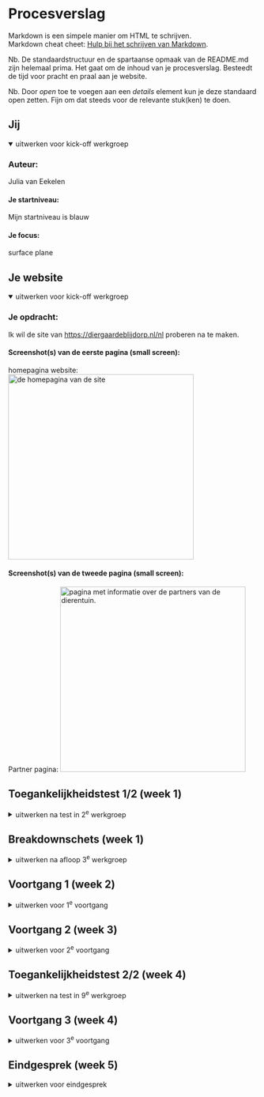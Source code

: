 # Procesverslag
Markdown is een simpele manier om HTML te schrijven.  
Markdown cheat cheet: [Hulp bij het schrijven van Markdown](https://github.com/adam-p/markdown-here/wiki/Markdown-Cheatsheet).

Nb. De standaardstructuur en de spartaanse opmaak van de README.md zijn helemaal prima. Het gaat om de inhoud van je procesverslag. Besteedt de tijd voor pracht en praal aan je website.

Nb. Door *open* toe te voegen aan een *details* element kun je deze standaard open zetten. Fijn om dat steeds voor de relevante stuk(ken) te doen.





## Jij

<details open>
  <summary>uitwerken voor kick-off werkgroep</summary>

  ### Auteur:
 Julia van Eekelen

  #### Je startniveau:
  Mijn startniveau is blauw

  #### Je focus:
  surface plane
 
</details>





## Je website

<details open>
  <summary>uitwerken voor kick-off werkgroep</summary>

  ### Je opdracht:
 Ik wil de site van https://diergaardeblijdorp.nl/nl proberen na te maken. 
 
  #### Screenshot(s) van de eerste pagina (small screen): 
  homepagina website:
  <img src="readme-images/homepagina-blijdorp.JPG" width="375px" alt="de homepagina van de site">

  #### Screenshot(s) van de tweede pagina (small screen):
  Partner pagina:
  <img src="readme-images/partnerpagina.JPG" width="375px" alt="pagina met informatie over de partners van de dierentuin.">
 
</details>



## Toegankelijkheidstest 1/2 (week 1)

<details>
  <summary>uitwerken na test in 2<sup>e</sup> werkgroep</summary>

  ### Bevindingen
  Lijst met je bevindingen die in de test naar voren kwamen:
  - Niet alle afbeeldingen hebben een alt tekst, wat niet handig is voor mensen met een screenreader
  - De headings zijn logisch, er is maar 1 h1 op een pagina en voor de rest is er h2/h3 gebruikt
  - De dark-mode wordt op de site niet echt goed ondersteund, zommige dingen gaan wel mee en andere weer niet
  - De animaties, daar gebeurd niet echt iets mee als je de reduced motion aanklikt, dit blijft gewoon hetzelfde wat niet echt fijn is voor mensen die hier gevoelig voor zijn. 
  - Er is genoeg ruimte om alles te bedienen als je de site bekijkt op mobiel
  - met de screenreader wordt alles goed aangegeven en worden de headings en linkjes allemaal goed vertelt en worden de linkjes ook uitgeklapt waar het nodig is. 

</details>


## Breakdownschets (week 1)

<details>
  <summary>uitwerken na afloop 3<sup>e</sup> werkgroep</summary>

  ### de hele pagina: 
  <img src="readme-images/breakdownpagina.jpg" width="375px" alt="breakdown van de hele partner pagina">

  ### dynamisch deel (bijv menu): 
  <img src="readme-images/breakdownmenu.jpg" width="375px" alt="breakdown van een het menu">

  ### wellicht nog een dynamisch deel (bijv filter): 
  
</details>


## Voortgang 1 (week 2)

<details>
  <summary>uitwerken voor 1<sup>e</sup> voortgang</summary>

  ### Stand van zaken
 Het was weer even inkomen, het was namelijk el echt een tijdje geleden dat ik bezig ben geweest met code. 
 Voor mijn gevoel ging het opzetten van het bestand wel goed en de basis met de structuur ging wel goed (ookal weet ik nogsteeds niet of ik alles juist heb gebruikt.) 

 Als eerste vond ik het moeilijk om een goede site te vinden, dus daar ging het eigenlijk al mis. De site die ik nu heb gekozen vind ik wel heel leuk maar er zitten ook wel veel animaties in dus dat gaat nog wel een uitdaging worden. 

 Het eerste waar ik tegenaan ben gelopen is de tekst over afbeeldingen zetten, ik heb veel gegoogled en daar kwam ik wel dingen tegen die mogelijk waren maar ik wist niet zeker of ik het allemaal mag gaan gebruiken (dit ga ik dan ook zeker even navragen). 
 
 Eigenlijk heb ik voor de eerste voortgangsgesprekken vooral een basis opgezet en het nog simpel gehouden en heb ik vragen opgeschreven waardoor ik hopelijk verder kan gaan werken. 

 De scroll image had ik wel al toegevoegd, deze had ik namelijk al een keer gebruikt bij internetstandaarden dus ik wist hoe ik dat moest doen. Ookal was dit ook wel weer even kijken naar de code en wat puzzelen omdat ik eerst de border radius op het hele scroll gedeelte had gezet en niet op de images waardoor het er gek uit zag. Maar toen kwam ik er ook zelf wel snel achter dat ik de border radius alleen op de afbeeldingen moest zetten. 


  ### Agenda voor meeting
  samen met je groepje opstellen

  | student 1      | student 2          | student 3    | 
  | ---            | ---                | ---          | 
  | dit bespreken  | en dit             | en ik dit    | 
  | en dat ook nog | dit als er tijd is | nog een punt | 
  | ...            | ...                | ...          | 

  Ik heb het gehad over:
  - Hoe ik tekst over een afbeelding moest plaatsen --> Dit was een vraag die meerdere personen uit mijn groepje had, dus daar hadden we allemaal dus wat aan. 
  - Hoe ik verschillende animaties kon gaan aanpakken en op wat ik zou moeten zoeken.
  - Hoe ik doormiddel van knoppen (pijltje vooruit, pijltje achteruit) door verschillende afbeeldingen kon klikken --> dit was ook een vraag die we als groep hadden, dus meer personen hadden hier wat aan. 


  ### Verslag van meeting
  hier na afloop snel de uitkomsten van de meeting vastleggen:

  De meeting vond ik zelf wel heel handig om vragen te stellen en zo hopelijk weer verder te kunnen werken. 

  Ik heb genoeg tijd gekregen om mijn vragen te stellen en er samen even naar te kijken wat ik heel fijn vond. 
  Er werd gelijk gekeken hoe ik het zou kunnen gaan aanpakken en welke hulpmiddelen (sites) ik zou kunnen gebruiken om een idee te krijgen hoe mijn
  code eruit zou moeten gaan zien. 

  Ik had namelijk moeite met tekst over de afbeelding te zetten en toen werd er gelijk gezegd dat dit nog uitgelegd ging worden in de les en werd er een linkje van w3schools gestuurd zodat ik daar alvast naar kon kijken. 
  Ook heb ik nog meer vragen kunnen stellen over animaties die in mijn site zitten en hebben we daar samen ook even naar gekeken en werd er gezegt dat we hier samen nog even naar konden kijken, dus dat zorgde wel voor geruststelling aangezien ik echt dacht dat het mij nooit zou gaan lukken. 

  - Ik vond het fijn dat we met een groepje ook naar elkaars werk konden kijken, als je dan tegen dezelfde problemen aanloopt kun je daar samen naar kijken en samen kijken hoe je het zou moeten oplossen.
  - Fijn moment om je vragen te kunnen stellen en kijken of je een beetje op schema ligt.
  - Goed geholpen, ze gingen gelijk kijken of ze konden helpen en als ze het niet wisten gingen ze er even verder onderzoek naar doen om je uiteindelijk toch wel te kunnen helpen. 

  
  
</details>



## Voortgang 2 (week 3)

<details>
  <summary>uitwerken voor 2<sup>e</sup> voortgang</summary>

  ### Stand van zaken
  hier dit ging goed & dit was lastig (neem ook screenshots op van delen van je website en code)

Deze week kwam ik nogsteeds voor dezelfde uitdagingen te staan als de week daarvoor. Alleen heb ik deze week dus meer informatie gekregen in de les over tekst over een afbeelding positioneren.
 In de les kregen we hier namelijk theorie over en daar heb ik de opdrachten ook van gemaakt omdat dit dus ook veel voorkomt in mijn site. 
 
 Het is uiteindelijk deze week gelukt op de 3 afbeeldingen die onder elkaar staan goed te zetten met de tekst erover heen. Alleen vroeg ik mij af of het wel helemaal klopte en of ik het wel goed had neergezet, ik had namelijk gewerkt met een section met daarin articles en ik wist niet zeker of deze articles wel klopte. Ook had ik de verschillende elementen in de articles op een bepaalde manier aangeroepen en ik wist ook niet of dit de goede manier was. Dit heb ik toen aan Ivo gevraagd en hij heeft even naar mijn code gekeken en verteld dat de manier die ik had wel kon maar dat er wel iets aan verbeterd kon worden. Deze verbetering lag niet in mijn CSS, maar in de HTML. De articles waren namelijk niet echt logisch en hij zei dat ik het beter kon gaan veranderen naar een ul met li. 
 Hier ben ik dan ook mee aan de slag gegaan en dit ging eigenlijk ook wel goed.
  
  Alleen liep ik tegen een klein probleempje aan dat de bovenste afbeelding weer groter was dan de rest en dat de afbeeldingen meer rechts uitgelijnd waren waardoor er aan de rechterkant dus een stukje witruimte kwam, dit vond ik best gek omdat ik niet gebruik heb gemaakt van padding of een margin. Uiteindelijk na wat dingen geprobeerd te hebben zoals proberen de content in het midden te plaatsen, heb ik de padding op 0 gezet en daardoor veranderde hij dus goed en stonden de 3 blokjes weer goed op hun plek. 

Daarna ben ik nog gaan uitzoeken hoe ik de zwarte overlay over de afbeeldingen kon krijgen maar hier ben ik nogsteeds niet achter gekomen hoe dit moest. Ik heb aan Bregje gevraagd in de les hoe ik dat zou kunnen aanpakken en ik heb geprobeerd om met het pseudo element ::before te werken, alleen werkte het niet toen ik dat probeerde. Er kwam helemaal niks tevoorschijn op mijn website. Ook heb ik nog iets met div geprobeerd en ook dit werkte niet. Toen zat ik er wel even doorheen en had ik er niet echt veel zin meer in. 
Daarom ben ik weer verder gegaan naar wat anders, het is namelijk ook gelukt om de tekst over mijn scroll images te plaatsen, dus hier ben ik wel heel erg blij mee dat dat is gelukt. Ook dit was wel even proberen met de posities van de tekst maar dit was ook wel weer snel gelukt. 

Toen ben ik nog gaan kijken naar het menu van de site en ik heb wat dingen opgezocht op w3schools, maar ik kwam nog niet echt iets vergelijkbaars tegen dus hier moet ik nog even verder naar gaan kijken, maar dat leek mij iets te moeilijk en te lang om nog uit te gaan zoeken. 

  ### Agenda voor meeting
  samen met je groepje opstellen

  | student 1      | student 2          | student 3    | student 4        |
  | ---            | ---                | ---          | ---              |
  | dit bespreken  | en dit             | en ik dit    | en dan ik dat    |
  | en dat ook nog | dit als er tijd is | nog een punt | dit wil ik zeker |
  | ...            | ...                | ...          | ...              |

  vragen: 

  - Hoe krijg ik de zwarte gloed over de pagina's (dingen geprobeerd maar kom er niet uit).
  - Mag ik het 1e plaatje als background image doen?
  - Wat kan ik zoeken om een begin te maken aan de animatie (van de partners).
  - Hoe krijg ik de zwarte overlay precies de maat van mijn li?
  - Hoe krijg ik de zwarte overlay over het 1e plaatje (geprobeerd om de manier waarop het nu was gelukt, maar nu lukt het niet)
  - Hoe kan ik het beste het onderste stuk aanpakken?
  - Ik kan de vormen op de achtergrond nogsteeds niet vinden.
  - Hoe krijg ik de buttons in het midden met de gradient? 
 


  ### Verslag van meeting
  hier na afloop snel de uitkomsten van de meeting vastleggen

  - punt 1
  - punt 2
  - nog een punt
- ...

</details>





## Toegankelijkheidstest 2/2 (week 4)

<details>
  <summary>uitwerken na test in 9<sup>e</sup> werkgroep</summary>

  ### Bevindingen
  Lijst met je bevindingen die in de test naar voren kwamen (geef ook aan wat er verbeterd is):

  screenreader:
  - De volgorde waarop de kopjes worden gelezen is logisch. Eerst leest hij de h1 op en gaat dan verder met de h2 en h3 maar deze leest hij gewoon op in de volgorde zoals ik het ook in mijn code heb staan.
  - Ook alle linkjes worden voorgelezen en zelfds de vorige en volgende knopppen en wordt er ook bij gezet waarvoor deze zijn. 
  - Als ik spatie en tab gebruik om door de website te gaan dan volgt het gewoon de layout van de website
  - Als ik mijn website bekijk op de telefoon dan is er genoeg ruimte om te scrollen en de linkjes en buttons zijn groot genoeg zodat ik er makkelijk op kan klikken.
  - Voor de headings heb ik gewoon 1 h1 gebruikt en voor de rest h2 en h3. Wat wel uit de validator kwam was dat niet iedere section een heading heeft dus dat is dan het enige minpuntje. 
  - Wat ik heb verbeterd qua de echte site, is dat ik nu wel voor lijstje de ul element heb gebruikt. Op de echte site hadden ze hiervoor veel div gebruikt maar ik he nu ul gebruikt. Bijvoorbeeld voor linkjes die onder elkaar stonden, voor de carrousels, voor de afbeeldingen die onder elkaar staan en de social media logo's in de footer.
  - Ik heb een autoplay afbeelding in mijn site die al begint vanaf dat je op de pagina komt i.p.v dat het pas begint als je bij dat stukje bent op de pagina dus dat is wel wat minder vergeleken met de echte site.
  - Wel ondersteunt mijn site nu dark mode en zie je ook echt een verandering. Als ik bij de echte site dark mode aan had staan zag je namelijk helemaal geen verandering in de site en ik heb er nu voor gezorgd dat je ook wel echt een verandering ziet. 
  - Ik heb geen reduced motion in mijn eigen site (wel geprobeerd alleen dit werkte op een of andere manier niet)

</details>

## Voortgang 3 (week 4)

<details>
  <summary>uitwerken voor 3<sup>e</sup> voortgang</summary>

  ### Stand van zaken

Ik ben wel weer geprobeerd om verder te komen met mijn code. In mijn hoofd heb ik het wel al een beetje opgegeven omdat ik nog best veel moet doen. 

Ik ben bezig geweest met animaties, namelijk mijn images die bewegen op de partnerpagina. dit is grotendeels gelukt alleen gaat het niet oneindig door en komt er op een gegeven moment een wit vlak als alle afbeeldingen langs zijn geweest. Ik heb gevraagd in de les waar dit aan kan liggen en heb dat ook geprobeerd alleen is het probleem er nogsteeds, ik ga het daarom nog wel een keer vragen en kijken of ik er samen met de docent of de studentenassistenten uit ga komen. 

Daarnaast heb ik ook de animatie toegevoegd dat mijn tekst in beeld schuift als je er naartoe scrollt. Dit was best makkelijk te doen omdat ik de voorbeeldcode hiervoor had gekregen en dit ook gelijk werkten. Ik moest alleen even kijken op welke elementen ik dit moest gaan toepassen. 

Daarnaast ben ik nu in de eerste les van de week ook bezig geweest met het maken van mijn hamburgermenu icoon, deze code heb ik gebruikt van een oefening die op dlo stond. Eerst werkte het niet omdat het helemaal niet te zien was maar met wat hulp kwam het icoontje toch wel tevoorschijn. 
Toen was er nog het probleem dat het button element maar onder 1 streepje stond en ik kreeg dit niet weg. Na het vragen aan een studentassistent en wat zelf te proberen en toe te voegen heb ik het zelf gefixt, maar ik wel echt blij mee was. 
Dus ik ben echt wel blij dat dat het doet!!!

Daarna kwam het lastigste gedeelte namelijk het hamburgermenu maken. Hier ben ik echt heel lang mee bezig geweest. Ik heb de voorbeelden uit de les erbij gepakt en zelf voorbeelden gezocht op youtube en codepen en heb ook verschillende dingen met code geprobeerd en sommige werkten ook wel, maar ik wist niet zeker of ik die code zomaar kon gebruiken dus heb ik dat weer verwijderd. Nu is het dus nogsteeds niet gelukt en daar baal ik wel een beetje ben ook omdat ik daar best wel wat tijd heb ingestopt.

Omdat dat niet werkte ben ik maar bezig gegaan met het maken van een begin van mn 2e pagina. Dit ging eigenlijk best wel goed ook omdat ik al veel heb geofend met code op de andere pagina dus ik merkte wel dat ik al sneller wist hoe ik het moest gaan aanpakken. 
Het beginnetje ging dus best goed en snel, alleen moet ik nu beginnen met het maken van een carousel met buttons. Hiervoor had ik van de studentassistenten ook een linkje van codepen gekregen van Sanne, waar dus de code staat hoe ik het moest aanpakken alleen na dit ook bekeken, aangepast en geprobeerd te hebben werkten het niet. 
Daarna heb ik nog een poging gedaan om het aan Chatgpt te vragen maar hier kwam ik na meerdere pogingen ook niet verder. De plaatjes blijven namelijk onder elkaar staan en komen niet in het carousel blokje. Dit ga ik morgen ook maar na vragen denk ik. De buttons kwamen namelijk wel tevoorschijn alleen de images werkten niet mee, geen idee waarom niet. 

Nu ga ik nog verder met de opzet van de html van mijn 2e pagina en ga ik morgen weer een poging wagen aan de moeilijke dingen. 

vragen:
- hamburgermenu
- carousel met buttons
- achtergrond bubbels
- carousel met timer en automatisch verschuivende plaatjes
- hoe krijg ik de blokjes van de dieren naast elkaar?
- Ik heb een Id gebruikt (nieuws h2) mag dit? is er een andere manier?


  ### Agenda voor meeting
  samen met je groepje opstellen

  | student 1      | student 2          | student 3    | student 4        |
  | ---            | ---                | ---          | ---              |
  | dit bespreken  | en dit             | en ik dit    | en dan ik dat    |
  | en dat ook nog | dit als er tijd is | nog een punt | dit wil ik zeker |
  | ...            | ...                | ...          | ...              |


  ### Verslag van meeting
  hier na afloop snel de uitkomsten van de meeting vastleggen

  - Er is geholpen met het naast elkaar zetten van elementen, ik snapte namelijk niet dat het niet werkten omdat ik het op andere delen van de pagina ook heb laten werken, maar dit was nu gelukt.
  - Ook is er meegekeken naar van plaatjes op de partner pagina die uit zichzelf bewegen dat het niet doorliep en er uiteindelijk dus een heel wit valk naar voren kwam, maar hier kwamen we samen ook niet uit wat wel jammer was.
  - Dan heb ik gevraagd over een onderdeel op de pagina van de homepagina waar als de plaatjes veranderd er ook een pijltje inspringt bij de tekst en dit steeds veranderd, hier heb ik akkoord voor gekregen om dit te skippen en niet te doen, wat ik wel fijn vond want dat vond ik ook wel echt lastig en kwam ik niet uit.
  - Dan heb ik nog hulp gevraagd voor de carroussels alleen kreeg ik hier alleen een aanpak van terug en die had ik ook al gebprobeerd, dus vond het wel jammer dat daar niet samen naar gekeken werd. 

</details>


## Eindgesprek (week 5)

<details>
  <summary>uitwerken voor eindgesprek</summary>

  Eigenlijk had ik het deze week, maar ook vorige week al een klein beetje opgegeven omdat ik nog best veel dingen moest doen en ik problemen had met het hamburgermenu en mijn carroussels, dit lukte niet en heb ik veel tijd in gestoken, waardoor ik dus veel tijd daarin heb gestopt en dus tijd heb verloren om aan de andere dingen te werken. 
  
  Ik had de moet nog niet opgegeven, ik wilde namelijk wel zo ver mogelijk komen om voor de herkansing minder te gaan moeten doen. 

  Toen ik uiteindelijk voor de zoveelste keer aan het werk was aan dat stomme carroussel heb ik het opgegeven en laten liggen zodat ik de rest van mijn pagina nog wel af kon gaan maken en daar de tijd in te steken. 
  Hier gingen ook wel echt een paar dingen mis, maar uiteindelijk ging dit wel soepeler dan dat carroussel wat ik wel fijn vond. 

  Ook heb ik deze week mijn hamburgermenu een soort van laten werken en vormgegeven waar ik wel heel blij mee was omdat ik hier ook best wel moeite mee had omdat ik veel dingen had geprobeerd maar het niet werkten. 

  Als laatste was ik bezig geweest met het nieuwsbrief stukje, wat eigenlijk wel makkelijk ging en ik daar zelf wel voor kon zorgen dat dat er goed uit ging zien dus dat vond ik fijn. 

  Dan als laatste ben ik nog bezig geweest met mn footer en dat ging ook even helemaal fout, ik had namelijk een ul aangemaakt met li maar ik had deze li geen a gegeven wat wel moest. 
  Ook wilde ik de linkjes die in de ul stonden naast elkaar uitlijnen dus ik dacht dat ik dat moest doen met display flex en dan flex wrap wrap maar dat deed het niet en ik snapte er helemaal niks van, na veel dingen geprobeerd te hebben heb ik ze in een div geplaatst en toen werkte het wel. 
  Maar toen kwam ik ergens achter op de blijdorp site zelf hadden ze namelijk gebruik gemaakt van een grid en grid columns dus heb ik dit ook geprobeerd en dit werkten, teon dit werkten heb ik de div weggehaald en heb ik het aan de ul gekoppeld.
  Het duurde ook even voordat dat het deed, maar uiteindelijk is dat nog gelukt, wat ik wel heel fijn vond. 

  Ook had ik geen tijd meer om het laatste deel te maken van de footer met de social media enzo. 

  ### Dit ging goed/Heb ik geleerd: 

Ik heb geleerd hoe ik tekst over images heen moet plaatsen, aan het begin lukte dit niet en had ik er wel moeite mee, maar na de les die we erover hadden gehad ben ik met mijn eigen code aan de slag gegaan en werkte dit eigenlijk goed. Daar ben ik wel blij mee omdat ik dit veel moest toepassen op mijn pagina. 

Ook hebben ik geleerd om verschillende elementen aan te spreken in mijn css met bijvoorbeeld nth-of-type, dit had ik nog nooit eerder gebruikt en dit heb ik dus ontdekt. Uiteindelijk heb ik dit best veel toegepast en vond ik dit een fijne manier omdat ik dan niet voor elk ding een andere class moest aanmaken. 

Ook heb ik geleerd om te werken met gradient, ik had namelijk vlakken en buttons die een gradient achtergrond hadden, ik wist helemaal niet dat dit kon en wist daarom ook niet hoe ik dit moest gaan toepassen maar toen heb ik via w3schools gezien hoe dat moest en heb ik via daar de achtergronden met een gradient gemaakt wat ik wel heel cool vond. 


  ### Dit was lastig/Is niet gelukt:
 Ik vond veel lastig tijdens het coderen, ookal heb ik veel veel nieuwe dingen geleerd en ooknieuwe dingen gecodeerd. 
 Als eerste had ik best wel veel moeite met het hamburgermenu, ik heb echt heel veel pogingen gedaan en naar de voorbeeld code gekeken en ook nog gekeken naar andere voorbeelden die ik kon vinden, maar niks werkte. Dat moet ik natuurlijk iets niet goed doen maar kwam er ook niet uit wat er niet klopten. Ook heb ik Chatgpt gevraagd maar ook met dit kwam ik er niet uit. 
 
 Uiteindelijk is het wel gelukt alleen werkt het nog niet helemaal goed, als ik namelijk het hele menu maak dan zijn er op het einde sommige links gewoon niet te zien en stopt het menu gewoon en ook heb ik meerdere dingen geprobeerd om dit op te lossen zoals de height aanpassen maar ook dit werkt niet. 

 Daarnaast heb ik in mijn homepgaina dus 2 carroussels nodig, ik heb echt zoveel geprobeerd maar kwam er maar niet uit waarom het bij mij niet lukte. Ik heb het voorbeeld meerdere keren bekeken en uitgevoerd, heb geprobeerd youtube tutorials te bekijken en heb gekeken naar code van vrienden en ook na dit proberen gebeurde er gewoon niks. De images stonden gewoon nog op de zelfde plek. Dus ik snap niet hoe dit dan moet. 

 Daarnaast moest ik ook nog een keer mijn images op autoplay hebben en hier heb ik dus ook youtube video's van gekeken en heb ik code voorbeelden opgezocht op codepen maar ook dit kreeg ik niet voor elkaar, want deze moet net zoals de carroussels ook een timer hebben aan de bovenkant. 

 Ook had ik wel moeite met het vinden van de animatie die ik moest plaatsen om de verschillende plaatjes automatisch te laten bewegen, maar teon ik dit had gevonden vond ik het wel heel vet om te zien dat je dat gewoon met code kan maken. 

 Wat ook niet is gelukt, zijn de waves die je zou moeten zijn als je scrollt naar beneden waar blokjes dan van een wave weer recht worden, hier heb ik eerlijk gezegd nog helemaal niet naar gekeken want daar had ik geen tijd voor. 

 Ook had ik geen tijd voor de surfaceplane en de light en darkmode. 


 ## Herkansing

 Omdat het mij niet gelukt was om optijd mijn website af te maken heb ik dus een herkansing nodig voor dit vak. 
 Ik ben na het eindgesprek meeteen bezig geweest met het verbeteren van mijn footer, het logo die ik had gebruikt was namelijk niet van goede kwaliteit en had niet de goede kleur dus toen ben ik samen met een klasgenootje hier nog even gaan kijken en is het gelukt op dit op te lossen en het zo erin te zetten zodat het er goed uit zag en ik er tevreden mee was. 

 Daarna kwam de 2e klus, ik had namelijk een div gebruikt in mijn ul en ik kwam erachter in de validator dat dat dus niet mag alleen omdat ik het toch al had opgegeven had ik dat toen niet meer verbeterd in mijn gesprek kwam dit ook naar voren dus hier ben ik dan ook mee bezig geweest. Ik heb de div weggehaald en het anders vormgegeven zonder een div te gebruiken. Nu lukt het niet meer om de onderste linkjes naast elkaar te krijgen want dan verdwijnen ze steeds uit het hamburgermenu maar ik ga hier later nog even naar kijken want ik was hier best weer lang mee bezig omdat het even uitvogelen was hoe ik het dan ging doen ook met de css als de div weg was maar dit is uiteindelijk wel gelukt, alleen dus de laatste linkjes nog naast elkaar.

 Daarna ben ik bezig gegaan met het maken van een darkmode, hiervoor ben ik weer eve terug gegaan naar dlo om te kijken hoe dit ookalweer in elkaar zat en heb ik ook even op de voorbeelden van codepen gekeken en ik heb ervoor gekozen om het gewoon door het systeem/ instelling te laten bepalen, dus als iemand die in darkmode heeft staan dat de pagina dan veranderd. Ik wilde het eerst doen door een knap maar dit leek mij net zo makkelelijk hoe ik het nu heb gedaan.
 Ik heb zelf mijn laptop in darkmode gezet en zo gekeken wat ik wilde veranderen als het in darkmode werd gezet, omdat er op de website van blijdorp eigenlijk niet veel veranderd wilde ik dat je bij mijn "eigen" site wel echt een verandering zag, dit ging best makkelijk met coderen eigenlijk.

 Een andere dag ben ik weer even gaan kijken naar dat carousel wat ik echt steeds niet voor elkaar heb gekregen, ik heb toen svg toegevoegd aan de buttons zodat je ook echt de pijltjes zag als je naar de volgende afbeelding wil gaan. Daarnaast heb ik voor dit stukje weer gekeken naar de codepen voorbeeld en heb dit toegepast op mijn eigen code maar dit lukte weer niet en je zag het weer niet dus toen heb ik veel gebruik gemaakt van de hulp van chatgpt en heb ik veel dingen gevraagd zodat het uiteindelijk wel heeft gewerkt. Alleen moet ik nog even kijken of dat ik het zo wil houden of dat ik toch de manier van de codepen voorbeeld wil gaan volgen, dus ik kan hier later nog even op terug komen. Ik heb nu namelijk gewoon img elementen onder elkaar staan en heb het niet in een ul staan. 
 Ook heb ik diezelfde dag nog gekeken naar het autoplay die ik nodig heb op een ander stukje met afbeeldingen alleen was dit ook niet gelukt na een paar keer proberen heb ik de moed opgegeven en ben ik er mee gestopt ook omdat ik dacht dat ik er later wel op terug zou komen. 

 Vandaag (28 december) ben ik weer gaan kijken naar de vormgeving en ben ik bezig geweest met de overlay op sommige afbeeldingen de scroll afbeeldingen moesten namelijk 3 verschillende kleuren ik had hier al een keer een begin aan gemaakt maar toen kwam de kleur niet naar voren nu heb ik het nog een keer geprobeerd en het lukte ik had namelijk nog een keer naar de code die ik een keer al had gebruikt voor een andere overlay gekeken en toen ben ik gewoon wat dingen gaan proberen en uiteindelijk was het gelukkig wel gelukt en bleek het niet zo moeilijk te zijn. 

Ik ben weer bezig geweest met de carousels vandaag (29 december), ik heb ervoor gezorgd dat de autoplay afbeeldingen het doen en dat mijn 2e carousel aan de onderkant van de pagina met de buttons het ook doen. Als eerste ben ik bezig geweest met de autoplay afbeeldingen, ik had het opzetje al eerder gemaakt ik moest alleen nog de javascript toepassen aan het stukje en toen ik dat had gedaan werkte het (met hulp van chatgpt) en was ik daar wel heel blij. Daarna ben ik bezig gegaan met mijn 2e carousel met buttons. Omdat ik dat al een keer eerder had gedaan ging mij dit wel gemakkelijker af alleen liep ik ook wel tegen een paar dingen weer aan. Als eerste was ik vergeten om in de javscript mijn buttons goed aan te roepen ik was namelijk de punten voor de class namen vergeten waardoor het natuurlijk niet werkte want die punt hoort erbij als je iets een class gaf. Nou toen ik hier achter kwam werkte het klikken van de buttons wel alleen stonden de afbeeldingen nu onder elkaar en niet in 1 container. Dus toen heb ik een div aangemaakt waardoor ik er een width en height aan kon geven waardoor de afbeeldingen op dezelfde plek kwamen te staan. 

Het is vandaag 16 januari en ik ben vandaag met best veel dingen bezig geweest, als eerste heb ik de footer afgemaakt. Ik had namelijk het laatste donkerblauwe stuk nog niet toegevoegd dus dat heb ik nu wel gedaan. Dit ging eigenlijk best wel makkelijk alleen het opzoeken van de svg duurde even. Het facebook logo kon ik ook niet vinden in de witte kleur dus heb ik een filter invert daarop gebruikt zodat die van zwart naar wit ging. 

Daarna heb ik nog een paar kleine gedaan, zoals het dikker maken van een border van een linkje. 
Ook heb ik vandaag eindelijk de witruimte aan de zijkant weg gekregen, dit was al een paar dagen zo omdat er een element langer was dan moest zijn. Ik kwam er dus achter dat er een margin zat op een p element waardoor die langer was dan het beeld en daardoor die witruimte er was. 
Hier ben ik achter gekomen door alle elementen te bekijken en kijken welke dus buiten de main ging. Toen ik daar achter kwam was ik echt heel blij omdat ik hier al meerdere keren naar gekeken had en het steeds niet kon vinden. 

Ook heb ik vandaag de carousel echt werkend gekregen hoe ik het wilde!!! IK BEN HIER ZO BLIJ MEE. Ik heb namelijk echt zoveel keer naar de code van de codepen gekeken en steeds lukte het niet en ik snapte niet wat ik verkeerd deed. Toen heb ik aan chatgpt gevraagd wat ik zou kunnen doen en deze had toen een hele andere code gegeven maar wat hier het ding was is dat de img elementen verdwenen als je door elk element heen was. Toch voelde het ook niet echt goed om alles zo van chatgpt over te nemen en wilde ik echt nog een keer kijken naar de code van codepen. Ik heb echt meerdere malen dit geprobeerd maar steeds lukte het nie, want of de afbeeldingen gingen niet naast elkaar om de knoppen werkte niet. Nu had ik extra lang gekeken naar de code op codepen en wat ik wel en niet moest gaan gebruiken en ben ik letterlijk elk regeltje gaan kijken of ik iets had gemist of nog moest toevoegen. Op een gegeven moment stond de img elementen er en de buttons om naar de volgende en vorige afbeelding te gaan ook. Alleen gaven die buttons een error namelijk: cannot GET / volgende of cannot GET / vorige en ik snapte niet waarom want de buttons stonden wel gewoon gelinkt in de javascript. Toen heb ik wel aan chatGpt gevraagd wat er mis gaat. Ik heb gezegd welke error melding naar voren kwam en heb mijn code erin gezet en toen kwam ik er dus achter dat de fout in de javascript zat en er iets fout was met de addEventListener, dit heb ik veranderd en toen deed de carousel het eindelijk!!!!!

Daarna ben ik verder gegaan met het laatste dingetje voor de surface plane, ik wilde namelijk een knop maken waardoor het ging sneeuwen. Eeerst dacht ik echt heel erg lastig want ik ging voorbeelden opzoeken en daar hadden ze de sneeuw zelf gecodeerd en gepositioneerd. Maar toen ik het hier met Maya en Esmae over had zeiden ze dat ik ook gewoon een gif kan gebruiken met sneeuw, zelf nog helemaal niet aan gedacht. Toen werd het een stuk makkelijker omdat ik een gifje kon gebruiken. Het is nogsteeds raar want ik probeer het dus op mijn index.html te doen alleen hier werkt het niet maar op mijn partner.html wel. Ik heb geprobeerd om window.path te gebruiken maar ook hier werkt het niet. 

Als eerste wilde ik de button net zoals mijn "tekst vergroten" button dat de tekst ook mee veranderd, maar toen ik dat eerst had gemaakt vond ik het toch leuker om een icoontje te gebruiken van een sneeuwvlokje dus deze heb ik toen in mijn button toegevoegd i.p.v de tekst. 
Toen dat was gelukt ben ik nog gaan kijken waar ik dan wilde dat de knop kwam en toen heb ik besloten om deze naast het hamburgermenu bovenaan te zetten. Ik ben wel heel erg blij met het eindresultaat van dit.

Maar toen kwam het volgende probleem weer, namelijk dat mijn carousel het weer niet deed. Ik was zo blij toen de carousel het het eindelijk deed en nu werkte die weer niet terwijl ik er niks aan had veranderd. Ik ben toen eerst zelf gaan kijken of ik een fout kon ontdekken maar ik zag niks fout. Toen ben ik Chatgpt gaan vragen en ook deze zei dat mijn code er goed uit zag. 
Toen ben ik de dingen van de surface plane uit mijn code gaan halen om te kijken of dit wel werkte, ik had namelijk eerst het probleem dat al mijn dingen van de surface plane het niet meer deden en deze had ik toen boven de code van de carousels gezet en toen werkte het wel weer. Dus ik dat proberen en ja hoor het deed het weer. Toen kwam er iets in mij op wat Maya had gezegd namelijk dat zei 2 javascript bestanden had omdat het anders bij haar ook niet met elkaar werkte dus toen dacht ik oke dit ga ik ook proberen. 
Ik heb dat geprobeerd en dus de code van het hamburgermenu en de surface plane in een apart bestand gezet en toen werkte alles weer!!
Waarschijnlijk ging code dus niet echt goed met elkaar waardoor het niet werkte, maar ik weet nogsteeds niet echt waar het aan kan liggen, maar het werkt en daar ben ik blij mee!!

Als laatste heb ik nog een id veranderd naar een class, ik had namelijk de img van mijn logo een id gegeven maar deze kwam in allebei de html bestanden voor dus dan mag ik geen id daarvoor gebruiken en heb ik het veranderd in een class en ook gelijk de css aangepast, dat was denk ik wel het laatste wat ik aan mijn code moest doen en dan is het nu eindelijk KLAAR!!!!

Toch had ik toch gebprobeerd om de media prefers reduced motion toe te voegen alleen deed dit niks als ik dit in mijn css zetten met de class waarvan ik dan de animatie wilde uitschakelen. 


  ### Je uitkomst - karakteristiek screenshots:

  Homepagina:
  <img src="readme-images/homepagina-eindresultaat.png" width="375px" alt="mijn eindresultaat van de homepagina">

  Partner pagina:
 <img src="readme-images/partnerpagina-eindresultaat.png" width="375px" alt="mijn eindresultaat van de partnerpagina">

## Bronnenlijst

<details open>
  <summary>continu bijhouden terwijl je werkt</summary>

  Nb. Wees specifiek ('css-tricks' als bron is bijv. niet specifiek genoeg). 
  Nb. ChatGpT en andere AI horen er ook bij.
  Nb. Vermeld de bronnen ook in je code.

  1. https://fonts.adobe.com/fonts/montserrat
  2. https://www.w3schools.com/howto/howto_css_image_text.asp  "hoe zet je tekst over een afbeelding"
  3. https://www.w3schools.com/css/css3_gradients.asp " gradient als background color"
  4. Chatgpt --> voor object:fit 
  5. https://www.w3schools.com/css/css3_shadows_box.asp --> voor het shadow box element
  6. https://www.w3schools.com/howto/howto_css_custom_checkbox.asp --> radio buttons
  7. https://chatgpt.com/c/6750b15b-a63c-800b-bb77-b01b53d885f9 --> radiobuttons / checkbox en input veld email
  8. https://codepen.io/shooft/pen/VwJXNEg --> voor mijn hamburgermenu
  9. chatgpt voor mijn hamburgermenu
  10. https://codepen.io/ericmahoney/pen/eYZwWzN voor mijn hamburgermenu
  11. https://codepen.io/shooft/pen/JjQLVeB voor mijn hamburgermenu button
  12. https://www.w3schools.com/tags/att_input_type_submit.asp voor input type submit				
  12.  https://diergaardeblijdorp.nl/nl?utm_term=blijdorp&utm_campaign=B+%7C+Diergaarde+Blijdorp+(NL)&utm_source=adwords&utm_medium=ppc&hsa_acc=2571617763&hsa_cam=269703749&hsa_grp=20206469669&hsa_ad=523858901276&hsa_src=g&hsa_tgt=kwd-306551720060&hsa_kw=blijdorp&hsa_mt=e&hsa_net=adwords&hsa_ver=3&gad_source=1&gclid=EAIaIQobChMI5KTjyOeaigMVqDsGAB268gnzEAAYASAAEgJmivD_BwE	voor grid-row-column code
  13. https://codepen.io/studiojvla/pen/qVbQqW voor slider
  14. https://codepen.io/shooft/pen/yLKjzWa gebruikt voor carroussel 
  15. https://codepen.io/shooft/pen/xxozyVW gebruikt voor dark mode 
  16. https://codepen.io/shooft/pen/mdBOZLz  en Chatgpt gebruikt voor carousel / nu werkt het wel maar is de afbeelding na een paar keer klikken niet zichtbaar. 
  17. Eigenlijk gekeken naar oude code voor geluid, maar toen deze bron gebruikt: https://youtu.be/3xlws5og44U?feature=shared
  18. bron geluid olifant: Blijdorp.nl 
  19. Bron sneeuw gifje: https://www.zonova.nl/dl-27111-7-106458/download/sneeuwgif.html
  20. bron tiktok logo: https://uxwing.com/tiktok-white-icon/
  21. bron twitter logo: https://uxwing.com/x-social-media-white-icon/
  22. bron instagram logo: https://uxwing.com/instagram-white-icon/
  23. bron linkedin logo: https://uxwing.com/linkedin-app-white-icon/
  24. bron youtube logo: https://uxwing.com/youtube-app-white-icon/
  25. bron facebook logo: https://www.svgrepo.com/svg/3885/facebook
  26. https://codepen.io/shooft/pen/mdBOZLz voor carousel
  27. https://www.flaticon.com/free-icon/snowflake_2530064 bron voor het sneeuwvlok icoontje


  

</details>